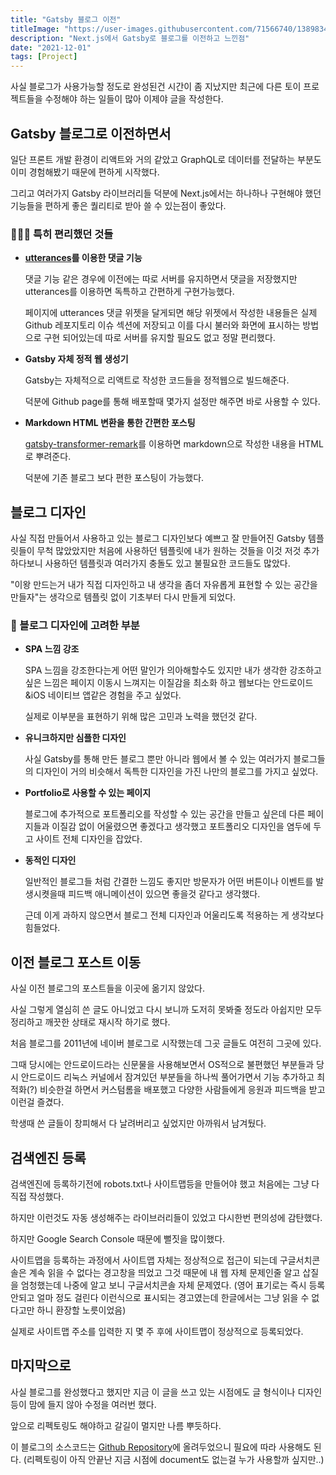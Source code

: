 ```yaml
---
title: "Gatsby 블로그 이전"
titleImage: "https://user-images.githubusercontent.com/71566740/138983411-93742554-e2ab-4e18-9588-f2dc9aaf2883.png"
description: "Next.js에서 Gatsby로 블로그를 이전하고 느낀점"
date: "2021-12-01"
tags: [Project]
---
```


사실 블로그가 사용가능할 정도로 완성된건 시간이 좀 지났지만 최근에 다른 토이 프로젝트들을 수정해야 하는 일들이 많아 이제야 글을 작성한다.

## Gatsby 블로그로 이전하면서

일단 프론트 개발 환경이 리액트와 거의 같았고 GraphQL로 데이터를 전달하는 부분도 이미 경험해봤기 때문에 편하게 시작했다.

그리고 여러가지 Gatsby 라이브러리들 덕분에 Next.js에서는 하나하나 구현해야 했던 기능들을 편하게 좋은 퀄리티로 받아 쓸 수 있는점이 좋았다.

### 👨🏻‍💻 특히 편리했던 것들

- **[utterances](https://utteranc.es/)를 이용한 댓글 기능**

  댓글 기능 같은 경우에 이전에는 따로 서버를 유지하면서 댓글을 저장했지만 utterances를 이용하면 독특하고 간편하게 구현가능했다.

  페이지에 utterances 댓글 위젯을 달게되면 해당 위젯에서 작성한 내용들은 실제 Github 레포지토리 이슈 섹션에 저장되고 이를 다시 불러와 화면에 표시하는 방법으로 구현 되어있는데 따로 서버를 유지할 필요도 없고 정말 편리했다.

- **Gatsby 자체 정적 웹 생성기**

  Gatsby는 자체적으로 리액트로 작성한 코드들을 정적웹으로 빌드해준다.

  덕분에 Github page를 통해 배포할때 몇가지 설정만 해주면 바로 사용할 수 있다.

- **Markdown HTML 변환을 통한 간편한 포스팅**

  [gatsby-transformer-remark](https://www.gatsbyjs.com/plugins/gatsby-transformer-remark/)를 이용하면 markdown으로 작성한 내용을 HTML로 뿌려준다.

  덕분에 기존 블로그 보다 편한 포스팅이 가능했다.

## 블로그 디자인

사실 직접 만들어서 사용하고 있는 블로그 디자인보다 예쁘고 잘 만들어진 Gatsby 템플릿들이 무척 많았았지만 처음에 사용하던 템플릿에 내가 원하는 것들을 이것 저것 추가하다보니 사용하던 템플릿과 여러가지 충돌도 있고 불필요한 코드들도 많았다.

"이왕 만드는거 내가 직접 디자인하고 내 생각을 좀더 자유롭게 표현할 수 있는 공간을 만들자"는 생각으로 템플릿 없이 기초부터 다시 만들게 되었다.

### 🎨 블로그 디자인에 고려한 부분

- **SPA 느낌 강조**

  SPA 느낌을 강조한다는게 어떤 말인가 의아해할수도 있지만 내가 생각한 강조하고 싶은 느낌은 페이지 이동시 느껴지는 이질감을 최소화 하고 웹보다는 안드로이드&iOS 네이티브 앱같은 경험을 주고 싶었다.

  실제로 이부분을 표현하기 위해 많은 고민과 노력을 했던것 같다.

- **유니크하지만 심플한 디자인**

  사실 Gatsby를 통해 만든 블로그 뿐만 아니라 웹에서 볼 수 있는 여러가지 블로그들의 디자인이 거의 비슷해서 독특한 디자인을 가진 나만의 블로그를 가지고 싶었다.

- **Portfolio로 사용할 수 있는 페이지**

  블로그에 추가적으로 포트폴리오를 작성할 수 있는 공간을 만들고 싶은데 다른 페이지들과 이질감 없이 어울렸으면 좋겠다고 생각했고 포트폴리오 디자인을 염두에 두고 사이트 전체 디자인을 잡았다.

- **동적인 디자인**

  일반적인 블로그들 처럼 간결한 느낌도 좋지만 방문자가 어떤 버튼이나 이벤트를 발생시켯을때 피드백 애니메이션이 있으면 좋을것 같다고 생각했다.

  근데 이게 과하지 않으면서 블로그 전체 디자인과 어울리도록 적용하는 게 생각보다 힘들었다.

## 이전 블로그 포스트 이동

사실 이전 블로그의 포스트들을 이곳에 옮기지 않았다.

사실 그렇게 열심히 쓴 글도 아니었고 다시 보니까 도저히 못봐줄 정도라 아쉽지만 모두 정리하고 깨끗한 상태로 재시작 하기로 했다.

처음 블로그를 2011년에 네이버 블로그로 시작했는데 그곳 글들도 여전히 그곳에 있다.

그때 당시에는 안드로이드라는 신문물을 사용해보면서 OS적으로 불편했던 부분들과 당시 안드로이드 리눅스 커널에서 잠겨있던 부분들을 하나씩 풀어가면서 기능 추가하고 최적화(?) 비슷한걸 하면서 커스텀롬을 배포했고 다양한 사람들에게 응원과 피드백을 받고 이런걸 즐겼다.

학생때 쓴 글들이 창피해서 다 날려버리고 싶었지만 아까워서 남겨뒀다.

## 검색엔진 등록

검색엔진에 등록하기전에 robots.txt나 사이트맵등을 만들어야 했고 처음에는 그냥 다 직접 작성했다.

하지만 이런것도 자동 생성해주는 라이브러리들이 있었고 다시한번 편의성에 감탄했다.

하지만 Google Search Console 때문에 뻘짓을 많이했다.

사이트맵을 등록하는 과정에서 사이트맵 자체는 정상적으로 접근이 되는데 구글서치콘솔은 계속 읽을 수 없다는 경고창을 띄었고 그것 때문에 내 웹 자체 문제인줄 알고 삽질을 엄청했는데 나중에 알고 보니 구글서치콘솔 자체 문제였다.
(영어 표기로는 즉시 등록안되고 얼마 정도 걸린다 이런식으로 표시되는 경고였는데 한글에서는 그냥 읽을 수 없다고만 하니 환장할 노릇이었음)

실제로 사이트맵 주소를 입력한 지 몇 주 후에 사이트맵이 정상적으로 등록되었다.

## 마지막으로

사실 블로그를 완성했다고 했지만 지금 이 글을 쓰고 있는 시점에도 글 형식이나 디자인등이 맘에 들지 않아 수정을 여러번 했다.

앞으로 리펙토링도 해야하고 갈길이 멀지만 나름 뿌듯하다.

이 블로그의 소스코드는 [Github Repository](https://github.com/HyeokjaeLee/hyeokjaelee.github.io)에 올려두었으니 필요에 따라 사용해도 된다. (리펙토링이 아직 안끝난 지금 시점에 document도 없는걸 누가 사용할까 싶지만..)
